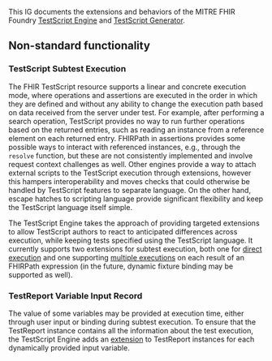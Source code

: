 This IG documents the extensions and behaviors of the MITRE FHIR Foundry [TestScript Engine](https://github.com/fhir-crucible/testscript-engine) and [TestScript Generator](https://github.com/fhir-crucible/testscript-generator).

## Non-standard functionality

### TestScript Subtest Execution

The FHIR TestScript resource supports a linear and concrete execution mode, where operations and assertions are executed in the order in which they are defined and without any ability to change the execution path based on data received from the server under test. For example, after performing a search operation, TestScript provides no way to run further operations based on the returned entries, such as reading an instance from a reference element on each returned entry. FHIRPath in assertions provides some possible ways to interact with referenced instances, e.g., through the `resolve` function, but these are not consistently implemented and involve request context challenges as well. Other engines provide a way to attach external scripts to the TestScript execution through extensions, however this hampers interoperability and moves checks that could otherwise be handled by TestScript features to separate language. On the other hand, escape hatches to scripting language provide significant flexibility and keep the TestScript language itself simple.

The TestScript Engine takes the approach of providing targeted extensions to allow TestScript authors to react to anticipated differences across execution, while keeping tests specified using the TestScript language. It currently supports two extensions for subtest execution, both one for [direct execution](StructureDefinition-assert-subtest.html) and one supporting [multiple executions](StructureDefinition-assert-subtest-each.html) on each result of an FHIRPath expression (in the future, dynamic fixture binding may be supported as well).

### TestReport Variable Input Record

The value of some variables may be provided at execution time, either through user input or binding during subtest execution. To ensure that the TestReport instance contains all the information about the test execution, the TestScript Engine adds an [extension](StructureDefinition-dynamic-input.html) to TestReport instances for each dynamically provided input variable.